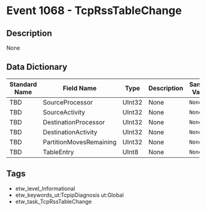 # Event 1068 - TcpRssTableChange

## Description
None

## Data Dictionary
|Standard Name|Field Name|Type|Description|Sample Value|
|---|---|---|---|---|
|TBD|SourceProcessor|UInt32|None|`None`|
|TBD|SourceActivity|UInt32|None|`None`|
|TBD|DestinationProcessor|UInt32|None|`None`|
|TBD|DestinationActivity|UInt32|None|`None`|
|TBD|PartitionMovesRemaining|UInt32|None|`None`|
|TBD|TableEntry|UInt8|None|`None`|

## Tags
* etw_level_Informational
* etw_keywords_ut:TcpipDiagnosis ut:Global
* etw_task_TcpRssTableChange